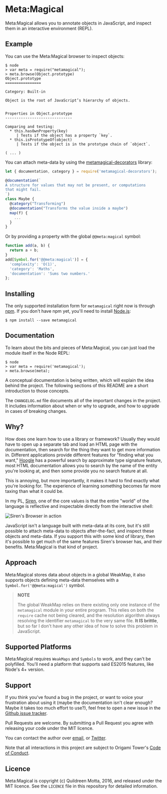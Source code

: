 Meta:Magical
===============

Meta:Magical allows you to annotate objects in JavaScript, and inspect them in
an interactive environment (REPL).


## Example

You can use the Meta:Magical browser to inspect objects:

```shell
$ node
> var meta = require("metamagical");
> meta.browse(Object.prototype)
Object.prototype
================

Category: Built-in

Object is the root of JavaScript’s hierarchy of objects.


Properties in Object.prototype
------------------------------

Comparing and testing:
  * this.hasOwnProperty(key)
     | Tests if the object has a property `key`.
  * this.isPrototypeOf(object)
     | Tests if the object is in the prototype chain of `object`.

( ... )
```

You can attach meta-data by using the
[metamagical-decorators](http://github.com/origamitower/metamagical-decorators)
library:

```js
let { documentation, category } = require('metamagical-decorators');

@documentation(`
A structure for values that may not be present, or computations
that might fail.
`)
class Maybe {
  @category("Transforming")
  @documentation("Transforms the value inside a maybe")
  map(f) {
    ...
  }
}
```

Or by providing a property with the global `@@meta:magical` symbol:

```js
function add(a, b) {
  return a + b;
}
add[Symbol.for('@@meta:magical')] = {
  'complexity': 'O(1)',
  'category': 'Maths',
  'documentation': 'Sums two numbers.'
};
```


## Installing

The only supported installation form for `metamagical` right now is through
[npm](http://npmjs.com/). If you don't have npm yet, you'll need to install
[Node.js](https://nodejs.org/en/):

```shell
$ npm install --save metamagical
```


## Documentation

To learn about the bits and pieces of Meta:Magical, you can just load the module
itself in the Node REPL:

```shell
$ node
> var meta = require('metamagical');
> meta.browse(meta);
```

A conceptual documentation is being written, which will explain the idea behind
the project. The following sections of this README are a short introduction to
those concepts.

The `CHANGELOG.md` file documents all of the important changes in the
project. It includes information about when or why to upgrade, and how to
upgrade in cases of breaking changes.


## Why?

How does one learn how to use a library or framework? Usually they would have to
open up a separate tab and load an HTML page with the documentation, then search
for the thing they want to get more information in. Different applications
provide different features for "finding what you want,"
[Hoogle](https://www.haskell.org/hoogle/) has a powerful search by approximate
type signature feature, most HTML documentation allows you to search by the name
of the entity you're looking at, and then some provide you no search feature at
all.

This is annoying, but more importantly, it makes it hard to find exactly what
you're looking for. The experience of learning something becomes far more
taxing than what it could be.

In my PL, [Siren](https://github.com/siren-lang/siren), one of the core values
is that the entire "world" of the language is reflective and inspectable
directly from the interactive shell:

![Siren's Browser in action](https://raw.githubusercontent.com/origamitower/metamagical/master/siren.png)

JavaScript isn't a language built with meta-data at its core, but it's still
possible to attach meta-data to objects after-the-fact, and inspect these
objects and meta-data. If you support this with some kind of library, then it's
possible to get much of the same features Siren's browser has, and their
benefits. Meta:Magical is that kind of project.


## Approach

Meta:Magical stores data about objects in a global WeakMap, it also supports
objects defining meta-data themselves with a `Symbol.for('@@meta:magical')`
symbol.

> **NOTE**  
> 
> The global WeakMap relies on there existing only one instance of the
> `metamagical` module in your entire program. This relies on both the `require`
> cache not being cleared, and the resolution algorithm always resolving the
> identifier `metamagical` to the very same file. **It IS brittle**, but so far
> I don't have any other idea of how to solve this problem in JavaScript.


## Supported Platforms

Meta:Magical requires `WeakMaps` and `Symbols` to work, and they can't be
polyfilled. You'll need a platform that supports said ES2015 features, like
Node's 4+ version.


## Support

If you think you've found a bug in the project, or want to voice your
frustration about using it (maybe the documentation isn't clear enough? Maybe
it takes too much effort to use?), feel free to open a new issue in the
[Github issue tracker](https://github.com/origamitower/metamagical/issues).

Pull Requests are welcome. By submitting a Pull Request you agree with releasing
your code under the MIT licence.

You can contact the author over [email](mailto:queen@robotlolita.me), or
[Twitter](https://twitter.com/robotlolita).

Note that all interactions in this project are subject to Origami Tower's
[Code of Conduct](https://github.com/origamitower/conventions/blob/master/code-of-conduct.md).


## Licence

Meta:Magical is copyright (c) Quildreen Motta, 2016, and released under the MIT
licence. See the `LICENCE` file in this repository for detailed information.

